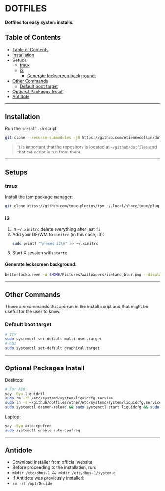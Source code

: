 # DOTFILES <!-- omit from toc -->

**Dotfiles for easy system installs.**

## Table of Contents

<!-- vim-markdown-toc GFM -->

- [Table of Contents](#table-of-contents)
- [Installation](#installation)
- [Setups](#setups)
  - [tmux](#tmux)
  - [i3](#i3)
    - [Generate lockscreen background:](#generate-lockscreen-background)
- [Other Commands](#other-commands)
  - [Default boot target](#default-boot-target)
- [Optional Packages Install](#optional-packages-install)
- [Antidote](#antidote)

<!-- vim-markdown-toc -->

---

## Installation

Run the `install.sh` script:

```bash
git clone --recurse-submodules -j8 https://github.com/etiennecollin/dotfiles ~/github/dotfiles && cd ~/github/dotfiles && sh install.sh
```

> It is important that the repository is located at `~/github/dotfiles` and that the script is run from there.

---

## Setups

### tmux

Install the [tpm](https://github.com/tmux-plugins/tpm) package manager:

```bash
git clone https://github.com/tmux-plugins/tpm ~/.local/share/tmux/plugins/tpm
```

### i3

1. In `~/.xinitrc` delete everything after last `fi`
2. Add your DE/WM to `xinitrc` (in this case, i3):
   ```bash
   sudo printf "\nexec i3\n" >> ~/.xinitrc
   ```
3. Start X session with `startx`

#### Generate lockscreen background:

```bash
betterlockscreen -u $HOME/Pictures/wallpapers/iceland_blur.png --display 1
```

---

## Other Commands

These are commands that are run in the install script and that might be useful for the user to know.

### Default boot target

```bash
# TTY
sudo systemctl set-default multi-user.target
# GUI
sudo systemctl set-default graphical.target
```

---

## Optional Packages Install

Desktop:

```bash
# For AIO
yay -Syu liquidctl
sudo rm -rf /etc/systemd/system/liquidcfg.service
sudo ln -s ~/github/dotfiles/other/etc/systemd/system/liquidcfg.service /etc/systemd/system/liquidcfg.service
sudo systemctl daemon-reload && sudo systemctl start liquidcfg && sudo systemctl enable liquidcfg
```

Laptop:

```bash
yay -Syu auto-cpufreq
sudo systemctl enable auto-cpufreq
```

---

## Antidote

- Download installer from official website
- Before proceeding to the installation, run:
- `mkdir /etc/dbus-1 && mkdir /etc/dbus-1/system.d`
- If Antidote was previously installed:
- `rm -rf /opt/Druide`
